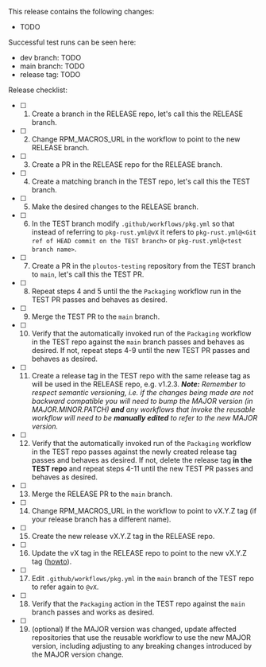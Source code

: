 This release contains the following changes:

- TODO

Successful test runs can be seen here:

- dev branch: TODO
- main branch: TODO
- release tag: TODO

Release checklist:

- [ ] 1. Create a branch in the RELEASE repo, let's call this the RELEASE branch.
- [ ] 2. Change RPM_MACROS_URL in the workflow to point to the new RELEASE branch.
- [ ] 3. Create a PR in the RELEASE repo for the RELEASE branch.
- [ ] 4. Create a matching branch in the TEST repo, let's call this the TEST branch.
- [ ] 5. Make the desired changes to the RELEASE branch.
- [ ] 6. In the TEST branch modify `.github/workflows/pkg.yml` so that instead of referring to `pkg-rust.yml@vX` it refers to `pkg-rust.yml@<Git ref of HEAD commit on the TEST branch>` or `pkg-rust.yml@<test branch name>`.
- [ ] 7. Create a PR in the `ploutos-testing` repository from the TEST branch to `main`, let's call this the TEST PR.
- [ ] 8. Repeat steps 4 and 5 until the the `Packaging` workflow run in the TEST PR passes and behaves as desired.
- [ ] 9. Merge the TEST PR to the `main` branch.
- [ ] 10. Verify that the automatically invoked run of the `Packaging` workflow in the TEST repo against the `main` branch passes and behaves as desired. If not, repeat steps 4-9 until the new TEST PR passes and behaves as desired.
- [ ] 11. Create a release tag in the TEST repo with the same release tag as will be used in the RELEASE repo, e.g. v1.2.3. _**Note:** Remember to respect semantic versioning, i.e. if the changes being made are not backward compatible you will need to bump the MAJOR version (in MAJOR.MINOR.PATCH) **and** any workflows that invoke the reusable workflow will need to be **manually edited** to refer to the new MAJOR version._
- [ ] 12. Verify that the automatically invoked run of the `Packaging` workflow in the TEST repo passes against the newly created release tag passes and behaves as desired. If not, delete the release tag **in the TEST repo** and repeat steps 4-11 until the new TEST PR passes and behaves as desired.
- [ ] 13. Merge the RELEASE PR to the `main` branch.
- [ ] 14. Change RPM_MACROS_URL in the workflow to point to vX.Y.Z tag (if your release branch has a different name).
- [ ] 15. Create the new release vX.Y.Z tag in the RELEASE repo.
- [ ] 16. Update the vX tag in the RELEASE repo to point to the new vX.Y.Z tag ([howto](https://github.com/NLnetLabs/ploutos/blob/main/docs/develop/README.md#release-process)).
- [ ] 17. Edit `.github/workflows/pkg.yml` in the `main` branch of the TEST repo to refer again to `@vX`.
- [ ] 18. Verify that the `Packaging` action in the TEST repo against the `main` branch passes and works as desired.
- [ ] 19. (optional) If the MAJOR version was changed, update affected repositories that use the reusable workflow to use the new MAJOR version, including adjusting to any breaking changes introduced by the MAJOR version change.
